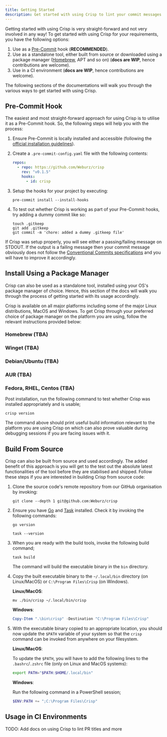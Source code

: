 ```yaml
---
title: Getting Started
description: Get started with using Crisp to lint your commit messages.
---
```


Getting started with using Crisp is very straight-forward and not very involved
in any way! To get started with using Crisp for your requirements, you have the
following options:

1. Use as a [Pre-Commit](https://pre-commit.com) hook (**RECOMMENDED**).
2. Use as a standalone tool, either built from source or downloaded using a
   package manager ([Homebrew](https://brew.sh), APT and so on) (**docs are
   WIP**, hence contributions are welcome).
3. Use in a CI environment (**docs are WIP**, hence contributions are welcome).

The following sections of the documentations will walk you through the various
ways to get started with using Crisp.

## Pre-Commit Hook

The easiest and most straight-forward approach for using Crisp is to utilise it
as a Pre-Commit hook. So, the following steps will help you with the process:

1. Ensure Pre-Commit is locally installed and accessible (following the
   [official installation guidelines](https://pre-commit.com#installation)).

2. Create a `.pre-commit-config.yaml` file with the following contents:

   ```yaml
   repos:
     - repo: https://github.com/Weburz/crisp
       rev: "v0.1.5"
       hooks:
         - id: crisp
   ```

3. Setup the hooks for your project by executing:

   ```console
   pre-commit install --install-hooks
   ```

4. To test out whether Crisp is working as part of your Pre-Commit hooks, try
   adding a dummy commit like so:

   ```console
   touch .gitkeep
   git add .gitkeep
   git commit -m 'chore: added a dummy .gitkeep file'
   ```

If Crisp was setup properly, you will see either a passing/failing message on
STDOUT. If the output is a failing message then your commit message obviously
does not follow the
[Conventional Commits specifications](https://conventionalcommits.org) and you
will have to improve it accordingly.

## Install Using a Package Manager

Crisp can also be used as a standalone tool, installed using your OS's package
manager of choice. Hence, this section of the docs will walk you through the
process of getting started with its usage accordingly.

Crisp is available on all major platforms including some of the major Linux
distributions, MacOS and Windows. To get Crisp through your preferred choice of
package manager on the platform you are using, follow the relevant instructions
provided below:

### Homebrew (TBA)

### Winget (TBA)

### Debian/Ubuntu (TBA)

### AUR (TBA)

### Fedora, RHEL, Centos (TBA)

Post installation, run the following command to test whether Crisp was installed
appropriately and is usable;

```console
crisp version
```

The command above should print useful build information relevant to the platform
you are using Crisp on which can also prove valuable during debugging sessions
if you are facing issues with it.

## Build From Source

Crisp can also be built from source and used accordingly. The added benefit of
this approach is you will get to the test out the absolute latest
functionalities of the tool before they are stabilised and shipped. Follow these
steps if you are interested in building Crisp from source code:

1. Clone the source code's remote repository from our GitHub organisation by
   invoking:

   ```console
   git clone --depth 1 git@github.com:Weburz/crisp
   ```

2. Ensure you have [Go](https://go.dev) and [Task](https://taskfile.dev)
   installed. Check it by invoking the following commands:

   ```console
   go version
   ```

   ```console
   task --version
   ```

3. When you are ready with the build tools, invoke the following build command;

   ```console
   task build
   ```

   The command will build the executable binary in the `bin` directory.

4. Copy the built executable binary to the `~/.local/bin` directory (on
   Linux/MacOS) or `C:\Program Files\Crisp` (on Windows).

   **Linux/MacOS**:

   ```console
   mv ./bin/crisp ~/.local/bin/crisp
   ```

   **Windows**:

   ```powershell
   Copy-Item ".\bin\crisp" -Destination "C:\Program Files\Crisp"
   ```

5. With the executable binary copied to an appropriate location, you should now
   update the `$PATH` variable of your system so that the `crisp` command can be
   invoked from anywhere on your filesystem.

   **Linux/MacOS**:

   To update the `$PATH`, you will have to add the following lines to the
   `.bashrc`/`.zshrc` file (only on Linux and MacOS systems):

   ```sh
   export PATH="$PATH:$HOME/.local/bin"
   ```

   **Windows**:

   Run the following command in a PowerShell session;

   ```powershell
   $ENV:PATH += ";C:\Program Files\Crisp"
   ```

## Usage in CI Environments

TODO: Add docs on using Crisp to lint PR titles and more
